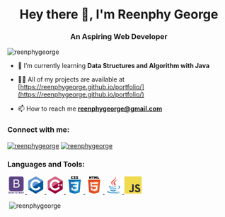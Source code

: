 <h1 align="center">Hey there 👋, I'm Reenphy George</h1>
<h3 align="center">An Aspiring Web Developer</h3>

<p align="left"> <img src="https://komarev.com/ghpvc/?username=reenphygeorge&label=Profile%20views&color=0e75b6&style=flat" alt="reenphygeorge" /> </p>

- 🌱 I’m currently learning **Data Structures and Algorithm with Java**

- 👨‍💻 All of my projects are available at [https://reenphygeorge.github.io/portfolio/](https://reenphygeorge.github.io/portfolio/)

- 📫 How to reach me **reenphygeorge@gmail.com**

<h3 align="left">Connect with me:</h3>
<p align="left">
<a href="https://twitter.com/reenphygeorge" target="blank"><img align="center" src="https://raw.githubusercontent.com/rahuldkjain/github-profile-readme-generator/master/src/images/icons/Social/twitter.svg" alt="reenphygeorge" height="30" width="40" /></a>
<a href="https://linkedin.com/in/reenphygeorge" target="blank"><img align="center" src="https://raw.githubusercontent.com/rahuldkjain/github-profile-readme-generator/master/src/images/icons/Social/linked-in-alt.svg" alt="reenphygeorge" height="30" width="40" /></a>
</p>

<h3 align="left">Languages and Tools:</h3>
<p align="left"> <a href="https://getbootstrap.com" target="_blank"> <img src="https://raw.githubusercontent.com/devicons/devicon/master/icons/bootstrap/bootstrap-plain-wordmark.svg" alt="bootstrap" width="40" height="40"/> </a> <a href="https://www.cprogramming.com/" target="_blank"> <img src="https://raw.githubusercontent.com/devicons/devicon/master/icons/c/c-original.svg" alt="c" width="40" height="40"/> </a> <a href="https://www.w3schools.com/cpp/" target="_blank"> <img src="https://raw.githubusercontent.com/devicons/devicon/master/icons/cplusplus/cplusplus-original.svg" alt="cplusplus" width="40" height="40"/> </a> <a href="https://www.w3schools.com/css/" target="_blank"> <img src="https://raw.githubusercontent.com/devicons/devicon/master/icons/css3/css3-original-wordmark.svg" alt="css3" width="40" height="40"/> </a> <a href="https://www.w3.org/html/" target="_blank"> <img src="https://raw.githubusercontent.com/devicons/devicon/master/icons/html5/html5-original-wordmark.svg" alt="html5" width="40" height="40"/> </a> <a href="https://www.java.com" target="_blank"> <img src="https://raw.githubusercontent.com/devicons/devicon/master/icons/java/java-original.svg" alt="java" width="40" height="40"/> </a> <a href="https://developer.mozilla.org/en-US/docs/Web/JavaScript" target="_blank"> <img src="https://raw.githubusercontent.com/devicons/devicon/master/icons/javascript/javascript-original.svg" alt="javascript" width="40" height="40"/> </a> </p>

<p>&nbsp;<img align="center" src="https://github-readme-stats.vercel.app/api?username=reenphygeorge&show_icons=true&theme=highcontrast&locale=en" alt="reenphygeorge" /></p>

